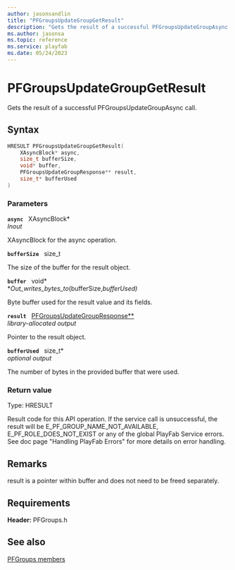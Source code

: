 ```yaml
---
author: jasonsandlin
title: "PFGroupsUpdateGroupGetResult"
description: "Gets the result of a successful PFGroupsUpdateGroupAsync call."
ms.author: jasonsa
ms.topic: reference
ms.service: playfab
ms.date: 05/24/2023
---
```


# PFGroupsUpdateGroupGetResult  

Gets the result of a successful PFGroupsUpdateGroupAsync call.  

## Syntax  
  
```cpp
HRESULT PFGroupsUpdateGroupGetResult(  
    XAsyncBlock* async,  
    size_t bufferSize,  
    void* buffer,  
    PFGroupsUpdateGroupResponse** result,  
    size_t* bufferUsed  
)  
```  
  
### Parameters  
  
**`async`** &nbsp; XAsyncBlock*  
*_Inout_*  
  
XAsyncBlock for the async operation.  
  
**`bufferSize`** &nbsp; size_t  
  
The size of the buffer for the result object.  
  
**`buffer`** &nbsp; void*  
*_Out_writes_bytes_to_(bufferSize,*bufferUsed)*  
  
Byte buffer used for the result value and its fields.  
  
**`result`** &nbsp; [PFGroupsUpdateGroupResponse**](../../pfgroupstypes/structs/pfgroupsupdategroupresponse.md)  
*library-allocated output*  
  
Pointer to the result object.  
  
**`bufferUsed`** &nbsp; size_t*  
*optional output*  
  
The number of bytes in the provided buffer that were used.  
  
  
### Return value
Type: HRESULT
  
Result code for this API operation. If the service call is unsuccessful, the result will be E_PF_GROUP_NAME_NOT_AVAILABLE, E_PF_ROLE_DOES_NOT_EXIST or any of the global PlayFab Service errors. See doc page "Handling PlayFab Errors" for more details on error handling.
  
## Remarks  
  
result is a pointer within buffer and does not need to be freed separately.
  
## Requirements  
  
**Header:** PFGroups.h
  
## See also  
[PFGroups members](../pfgroups_members.md)  

  
  
